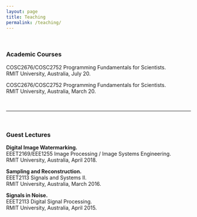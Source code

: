 ```yaml
---
layout: page
title: Teaching
permalink: /teaching/
---
```


<br/>


### Academic Courses

COSC2676/COSC2752 Programming Fundamentals for Scientists.  
RMIT University, Australia, July 20.

COSC2676/COSC2752 Programming Fundamentals for Scientists.  
RMIT University, Australia, March 20.

<br/>

---

<br/>

### Guest Lectures

**Digital Image Watermarking.**  
EEET2169/EEE1255 Image Processing / Image Systems Engineering.  
RMIT University, Australia, April 2018.

**Sampling and Reconstruction.**  
EEET2113 Signals and Systems II.  
RMIT University, Australia, March 2016.

**Signals in Noise.**  
EEET2113 Digital Signal Processing.  
RMIT University, Australia, April 2015.
